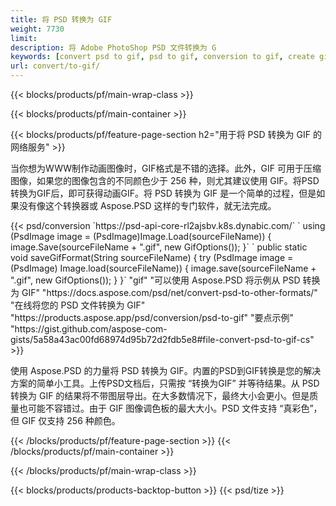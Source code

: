 ```yaml
---
title: 将 PSD 转换为 GIF
weight: 7730
limit: 
description: 将 Adobe PhotoShop PSD 文件转换为 G
keywords: [convert psd to gif, psd to gif, conversion to gif, create gif from psd, print psd as gif]
url: convert/to-gif/
---
```


{{< blocks/products/pf/main-wrap-class >}}

{{< blocks/products/pf/main-container >}}

{{< blocks/products/pf/feature-page-section h2="用于将 PSD 转换为 GIF 的网络服务" >}}
<p>当你想为WWW制作动画图像时，GIF格式是不错的选择。此外，GIF 可用于压缩图像，如果您的图像包含的不同颜色少于 256 种，则尤其建议使用 GIF。将PSD转换为GIF后，即可获得动画GIF。将 PSD 转换为 GIF 是一个简单的过程，但是如果没有像这个转换器或 Aspose.PSD 这样的专门软件，就无法完成。</p>
{{< psd/conversion `https://psd-api-core-rl2ajsbv.k8s.dynabic.com/` 
`    using (PsdImage image = (PsdImage)Image.Load(sourceFileName))
    {
        image.Save(sourceFileName + ".gif",  new GifOptions());
    }` 
	`    public static void saveGifFormat(String sourceFileName) {
        try (PsdImage image = (PsdImage) Image.load(sourceFileName)) {
            image.save(sourceFileName + ".gif", new GifOptions());
        }
    }` 
"gif" 
"可以使用 Aspose.PSD 将示例从 PSD 转换为 GIF"  "https://docs.aspose.com/psd/net/convert-psd-to-other-formats/" 
"在线将您的 PSD 文件转换为 GIF" "https://products.aspose.app/psd/conversion/psd-to-gif" 
"要点示例" "https://gist.github.com/aspose-com-gists/5a58a43ac00fd68974d95b72d2fdb5e8#file-convert-psd-to-gif-cs" >}}
<p>使用 Aspose.PSD 的力量将 PSD 转换为 GIF。内置的PSD到GIF转换是您的解决方案的简单小工具。上传PSD文档后，只需按 “转换为GIF” 并等待结果。从 PSD 转换为 GIF 的结果将不带图层导出。在大多数情况下，最终大小会更小。但是质量也可能不容错过。由于 GIF 图像调色板的最大大小。PSD 文件支持 “真彩色”，但 GIF 仅支持 256 种颜色。 </p>
{{< /blocks/products/pf/feature-page-section >}}
{{< /blocks/products/pf/main-container >}}


{{< /blocks/products/pf/main-wrap-class >}}

{{< blocks/products/products-backtop-button >}}
{{< psd/tize >}}
